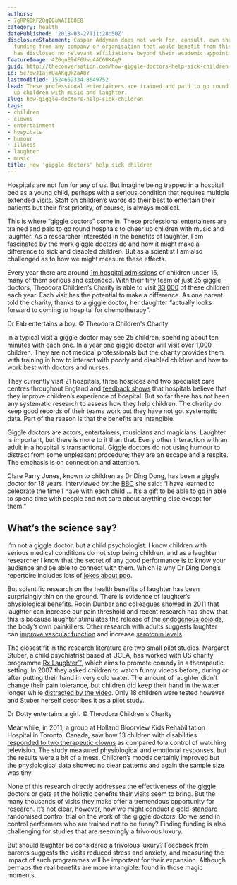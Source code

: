 ```yaml
---
authors:
- 7gRPG0KF20qI0uWAIIC0E8
category: health
datePublished: '2018-03-27T11:28:50Z'
disclosureStatement: Caspar Addyman does not work for, consult, own shares in or receive
  funding from any company or organisation that would benefit from this article, and
  has disclosed no relevant affiliations beyond their academic appointment.
featureImage: 4Z0qnEldF6Uwu4AC6UKAq0
guid: http://theconversation.com/how-giggle-doctors-help-sick-children-93896
id: 5c7qwJ1ajmUaAKqUk2aA8Y
lastmodified: 1524652334.8649752
lead: These professional entertainers are trained and paid to go round hospitals cheer
  up children with music and laughter.
slug: how-giggle-doctors-help-sick-children
tags:
- children
- clowns
- entertainment
- hospitals
- humour
- illness
- laughter
- music
title: How 'giggle doctors' help sick children
---
```

Hospitals are not fun for any of us. But imagine being trapped in a hospital bed as a young child, perhaps with a serious condition that requires multiple extended visits. Staff on children’s wards do their best to entertain their patients but their first priority, of course, is always medical. 

This is where “giggle doctors” come in. These professional entertainers are trained and paid to go round hospitals to cheer up children with music and laughter. As a researcher interested in the benefits of laughter, I am fascinated by the work giggle doctors do and how it might make a difference to sick and disabled children. But as a scientist I am also challenged as to how we might measure these effects.

Every year there are around [1m hospital admissions](http://digital.nhs.uk/catalogue/PUB22378) of children under 15, many of them serious and extended. With their tiny team of just 25 giggle doctors, Theodora Children’s Charity is able to visit [33,000](https://uk.theodora.org/our-history) of these children each year. Each visit has the potential to make a difference. As one parent told the charity, thanks to a giggle doctor, her daughter “actually looks forward to coming to hospital for chemotherapy”.

Dr Fab entertains a boy. © Theodora Children's Charity

In a typical visit a giggle doctor may see 25 children, spending about ten minutes with each one. In a year one giggle doctor will visit over 1,000 children. They are not medical professionals but the charity provides them with training in how to interact with poorly and disabled children and how to work best with doctors and nurses. 

They currently visit 21 hospitals, three hospices and two specialist care centres throughout England and [feedback shows](https://uk.theodora.org/what-we-do) that hospitals believe that they improve children’s experience of hospital. But so far there has not been any systematic research to assess how they help children. The charity do keep good records of their teams work but they have not got systematic data. Part of the reason is that the benefits are intangible.

Giggle doctors are actors, entertainers, musicians and magicians. Laughter is important, but there is more to it than that. Every other interaction with an adult in a hospital is transactional. Giggle doctors do not using humour to distract from some unpleasant procedure; they are an escape and a respite. The emphasis is on connection and attention. 

Clare Parry Jones, known to children as Dr Ding Dong, has been a giggle doctor for 18 years. Interviewed by the [BBC](http://www.bbc.co.uk/programmes/p05v5hgg) she said: “I have learned to celebrate the time I have with each child … It’s a gift to be able to go in able to spend time with people and not care about anything else except for them.”

## What’s the science say?

I’m not a giggle doctor, but a child psychologist. I know children with serious medical conditions do not stop being children, and as a laughter researcher I know that the secret of any good performance is to know your audience and be able to connect with them. Which is why Dr Ding Dong’s repertoire includes lots of [jokes about poo](https://theconversation.com/anthill-16-humour-me-82845).

But scientific research on the health benefits of laughter has been surprisingly thin on the ground. There is evidence of laughter’s physiological benefits. Robin Dunbar and colleagues [showed in 2011](https://www.ncbi.nlm.nih.gov/pubmed/21920973) that laughter can increase our pain threshold and recent research has show that this is because laughter stimulates the release of the [endogenous opioids](http://www.jneurosci.org/content/early/2017/05/23/JNEUROSCI.0688-16.2017), the body’s own painkillers. Other research with adults suggests laughter can [improve vascular function](https://www.sciencedirect.com/science/article/pii/S0002914910010507) and increase [serotonin levels](https://doi.org/10.4040/jkan.2015.45.2.221).

The closest fit in the research literature are two small pilot studies. Margaret Stuber, a child psychiatrist based at UCLA, has worked with US charity programme [Rx Laughter™](http://www.rxlaughter.org), which aims to promote comedy in a therapeutic setting. In 2007 they asked children to watch funny videos before, during or after putting their hand in very cold water. The amount of laughter didn’t change their pain tolerance, but children did keep their hand in the water longer while [distracted by the video](https://www.ncbi.nlm.nih.gov/pmc/articles/PMC2686629/). Only 18 children were tested however and Stuber herself describes it as a pilot study. 

Dr Dotty entertains a girl. © Theodora Children's Charity

Meanwhile, in 2011, a group at Holland Bloorview Kids Rehabilitation Hospital in Toronto, Canada, saw how 13 children with disabilities [responded to two therapeutic clowns](http://hollandbloorview.ca/programsandservices/therapeuticrecreationandlifeskills/therapeuticclownprogram) as compared to a control of watching television. The study measured physiological and emotional responses, but the results were a bit of a mess. Children’s moods certainly improved but the [physiological data](https://www.ncbi.nlm.nih.gov/pmc/articles/PMC3137396/) showed no clear patterns and again the sample size was tiny.

None of this research directly addresses the effectiveness of the giggle doctors or gets at the holistic benefits their visits seem to bring. But the many thousands of visits they make offer a tremendous opportunity for research. It’s not clear, however, how we might conduct a gold-standard randomised control trial on the work of the giggle doctors. Do we send in control performers who are trained not to be funny? Finding funding is also challenging for studies that are seemingly a frivolous luxury.

But should laughter be considered a frivolous luxury? Feedback from parents suggests the visits reduced stress and anxiety, and measuring the impact of such programmes will be important for their expansion. Although perhaps the real benefits are more intangible: found in those magic moments.